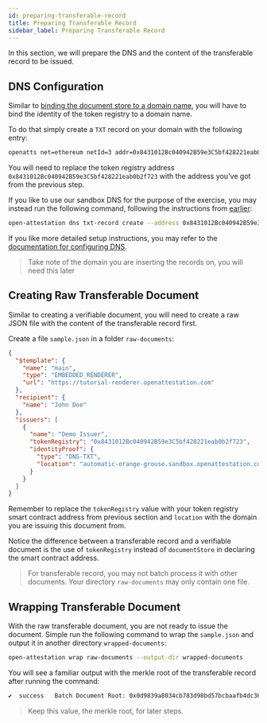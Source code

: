 ```yaml
---
id: preparing-transferable-record
title: Preparing Transferable Record
sidebar_label: Preparing Transferable Record
---
```


In this section, we will prepare the DNS and the content of the transferable record to be issued.

## DNS Configuration

Similar to [binding the document store to a domain name](../verifiable-document/document-store), you will have to bind the identity of the token registry to a domain name.

To do that simply create a `TXT` record on your domain with the following entry:

```txt
openatts net=ethereum netId=3 addr=0x8431012Bc040942B59e3C5bf428221eab0b2f723
```

You will need to replace the token registry address `0x8431012Bc040942B59e3C5bf428221eab0b2f723` with the address you've got from the previous step.

If you like to use our sandbox DNS for the purpose of the exercise, you may instead run the following command, following the instructions from [earlier](../verifiable-document/dns-proof/):

```sh
open-attestation dns txt-record create --address 0x8431012Bc040942B59e3C5bf428221eab0b2f723 --network-id 3
```

If you like more detailed setup instructions, you may refer to the [documentation for configuring DNS](../advanced/configuring-dns/).

> Take note of the domain you are inserting the records on, you will need this later

## Creating Raw Transferable Document

Similar to creating a verifiable document, you will need to create a raw JSON file with the content of the transferable record first.

Create a file `sample.json` in a folder `raw-documents`:

```json
{
  "$template": {
    "name": "main",
    "type": "EMBEDDED_RENDERER",
    "url": "https://tutorial-renderer.openattestation.com"
  },
  "recipient": {
    "name": "John Doe"
  },
  "issuers": [
    {
      "name": "Demo Issuer",
      "tokenRegistry": "0x8431012Bc040942B59e3C5bf428221eab0b2f723",
      "identityProof": {
        "type": "DNS-TXT",
        "location": "automatic-orange-grouse.sandbox.openattestation.com"
      }
    }
  ]
}
```

Remember to replace the `tokenRegistry` value with your token registry smart contract address from previous section and `location` with the domain you are issuing this document from.

Notice the difference between a transferable record and a verifiable document is the use of `tokenRegistry` instead of `documentStore` in declaring the smart contract address.

> For transferable record, you may not batch process it with other documents. Your directory `raw-documents` may only contain one file.

## Wrapping Transferable Document

With the raw transferable document, you are not ready to issue the document. Simple run the following command to wrap the `sample.json` and output it in another directory `wrapped-documents`:

```sh
open-attestation wrap raw-documents --output-dir wrapped-documents
```

You will see a familiar output with the merkle root of the transferable record after running the command:

```txt
✔  success   Batch Document Root: 0x0d9839a8034cb783d98bd57bcbaafb4dc3614c4193d2edf8a655c1ec6635b7ea
```

> Keep this value, the merkle root, for later steps.
